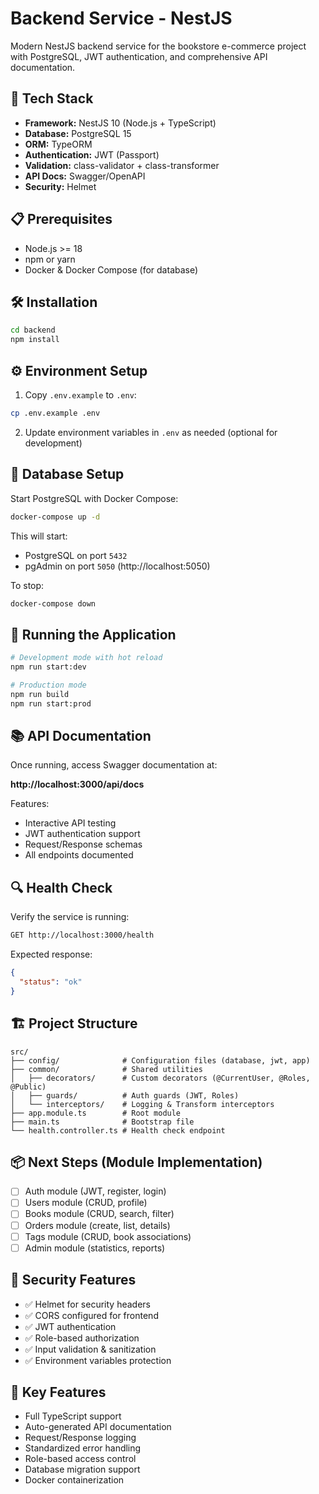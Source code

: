 # Backend Service - NestJS

Modern NestJS backend service for the bookstore e-commerce project with PostgreSQL, JWT authentication, and comprehensive API documentation.

## 🚀 Tech Stack

- **Framework:** NestJS 10 (Node.js + TypeScript)
- **Database:** PostgreSQL 15
- **ORM:** TypeORM
- **Authentication:** JWT (Passport)
- **Validation:** class-validator + class-transformer
- **API Docs:** Swagger/OpenAPI
- **Security:** Helmet

## 📋 Prerequisites

- Node.js >= 18
- npm or yarn
- Docker & Docker Compose (for database)

## 🛠️ Installation

```bash
cd backend
npm install
```

## ⚙️ Environment Setup

1. Copy `.env.example` to `.env`:
```bash
cp .env.example .env
```

2. Update environment variables in `.env` as needed (optional for development)

## 🐳 Database Setup

Start PostgreSQL with Docker Compose:

```bash
docker-compose up -d
```

This will start:
- PostgreSQL on port `5432`
- pgAdmin on port `5050` (http://localhost:5050)

To stop:
```bash
docker-compose down
```

## 🏃 Running the Application

```bash
# Development mode with hot reload
npm run start:dev

# Production mode
npm run build
npm run start:prod
```

## 📚 API Documentation

Once running, access Swagger documentation at:

**http://localhost:3000/api/docs**

Features:
- Interactive API testing
- JWT authentication support
- Request/Response schemas
- All endpoints documented

## 🔍 Health Check

Verify the service is running:

```bash
GET http://localhost:3000/health
```

Expected response:
```json
{
  "status": "ok"
}
```

## 🏗️ Project Structure

```
src/
├── config/              # Configuration files (database, jwt, app)
├── common/              # Shared utilities
│   ├── decorators/      # Custom decorators (@CurrentUser, @Roles, @Public)
│   ├── guards/          # Auth guards (JWT, Roles)
│   └── interceptors/    # Logging & Transform interceptors
├── app.module.ts        # Root module
├── main.ts              # Bootstrap file
└── health.controller.ts # Health check endpoint
```

## 📦 Next Steps (Module Implementation)

- [ ] Auth module (JWT, register, login)
- [ ] Users module (CRUD, profile)
- [ ] Books module (CRUD, search, filter)
- [ ] Orders module (create, list, details)
- [ ] Tags module (CRUD, book associations)
- [ ] Admin module (statistics, reports)

## 🔐 Security Features

- ✅ Helmet for security headers
- ✅ CORS configured for frontend
- ✅ JWT authentication
- ✅ Role-based authorization
- ✅ Input validation & sanitization
- ✅ Environment variables protection

## 🎯 Key Features

- Full TypeScript support
- Auto-generated API documentation
- Request/Response logging
- Standardized error handling
- Role-based access control
- Database migration support
- Docker containerization

